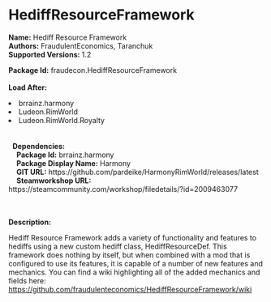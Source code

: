 # HediffResourceFramework
<div>
<strong>Name:</strong> Hediff Resource Framework<br/>
<strong>Authors:</strong> FraudulentEconomics, Taranchuk<br/>
<Strong>Supported Versions:</Strong> 1.2<br/>

<strong>Package Id:</strong> fraudecon.HediffResourceFramework<br/>
<br/>
<strong>Load After:</strong><br/>

<li>brrainz.harmony</li>
<li>Ludeon.RimWorld</li>
<li>Ludeon.RimWorld.Royalty</li>
<br/>
<br/>
&nbsp;&nbsp;<strong>Dependencies:</strong><br/>
&nbsp;&nbsp;&nbsp;&nbsp;<strong>Package Id:</strong> brrainz.harmony<br/>
&nbsp;&nbsp;&nbsp;&nbsp;<strong>Package Display Name:</strong> Harmony<br/>
&nbsp;&nbsp;&nbsp;&nbsp;<strong>GIT URL:</strong> https://github.com/pardeike/HarmonyRimWorld/releases/latest<br/>
&nbsp;&nbsp;&nbsp;&nbsp;<strong>Steamworkshop URL:</strong> https://steamcommunity.com/workshop/filedetails/?id=2009463077</steamWorkshopUrl>
		
<br/><br/><strong>Description:</strong><p>Hediff Resource Framework adds a variety of functionality and features to hediffs using a new custom hediff class, HediffResourceDef.
This framework does nothing by itself, but when combined with a mod that is configured to use its features, it is capable of a number of new features and mechanics.
You can find a wiki highlighting all of the added mechanics and fields here: https://github.com/fraudulenteconomics/HediffResourceFramework/wiki</p>
